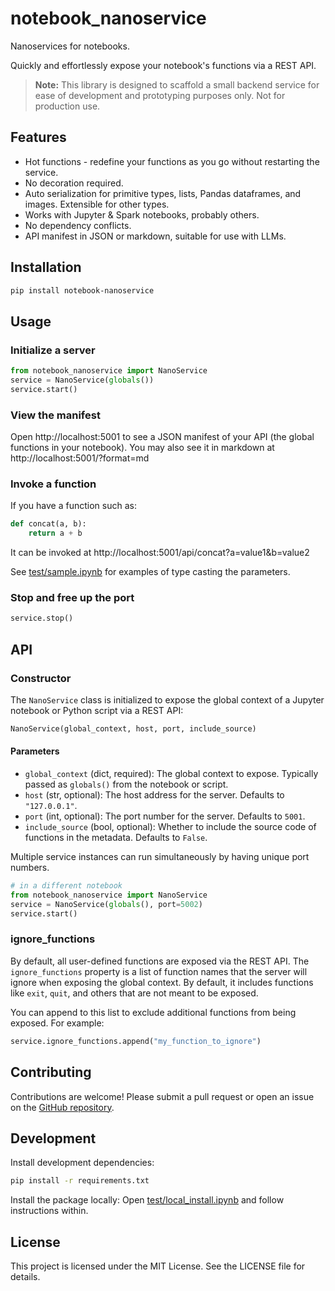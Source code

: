 # notebook_nanoservice
Nanoservices for notebooks.

Quickly and effortlessly expose your notebook's functions via a REST API. 

> **Note:** This library is designed to scaffold a small backend service for ease of development and prototyping purposes only. Not for production use.

## Features
* Hot functions - redefine your functions as you go without restarting the service.
* No decoration required.
* Auto serialization for primitive types, lists, Pandas dataframes, and images. Extensible for other types.
* Works with Jupyter & Spark notebooks, probably others.
* No dependency conflicts.
* API manifest in JSON or markdown, suitable for use with LLMs.

## Installation
```bash
pip install notebook-nanoservice
```

## Usage

### Initialize a server
```python
from notebook_nanoservice import NanoService
service = NanoService(globals())
service.start()
```

### View the manifest
Open http://localhost:5001 to see a JSON manifest of your API (the global functions in your notebook).
You may also see it in markdown at http://localhost:5001/?format=md

### Invoke a function
If you have a function such as:
```python
def concat(a, b):
    return a + b
```
It can be invoked at http://localhost:5001/api/concat?a=value1&b=value2

See [test/sample.ipynb](test/sample.ipynb) for examples of type casting the parameters.

### Stop and free up the port
```python
service.stop()
```

## API

### Constructor

The `NanoService` class is initialized to expose the global context of a Jupyter notebook or Python script via a REST API:

```python
NanoService(global_context, host, port, include_source)
```

#### Parameters
- `global_context` (dict, required): The global context to expose. Typically passed as `globals()` from the notebook or script.
- `host` (str, optional): The host address for the server. Defaults to `"127.0.0.1"`.
- `port` (int, optional): The port number for the server. Defaults to `5001`.
- `include_source` (bool, optional): Whether to include the source code of functions in the metadata. Defaults to `False`.

Multiple service instances can run simultaneously by having unique port numbers.
```python
# in a different notebook
from notebook_nanoservice import NanoService
service = NanoService(globals(), port=5002)
service.start()
```

### ignore_functions

By default, all user-defined functions are exposed via the REST API. The `ignore_functions` property is a list of function names that the server will ignore when exposing the global context. By default, it includes functions like `exit`, `quit`, and others that are not meant to be exposed.

You can append to this list to exclude additional functions from being exposed. For example:

```python
service.ignore_functions.append("my_function_to_ignore")
```

## Contributing
Contributions are welcome! Please submit a pull request or open an issue on the [GitHub repository](https://github.com/microsoft/notebook-nanoservice).

## Development
Install development dependencies:
```bash
pip install -r requirements.txt
```

Install the package locally:
Open [test/local_install.ipynb](test/local_install.ipynb) and follow instructions within.

## License
This project is licensed under the MIT License. See the LICENSE file for details.
